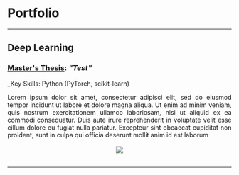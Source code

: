 # Portfolio
---

## Deep Learning

### <ins>Master's Thesis</ins>: *"Test"* <br>

_Key Skills: Python (PyTorch, scikit-learn)

<div style="text-align: justify">
Lorem ipsum dolor sit amet, consectetur adipisci elit, sed do eiusmod tempor incidunt ut labore et dolore magna aliqua. Ut enim ad minim veniam, quis nostrum exercitationem ullamco laboriosam, nisi ut aliquid ex ea commodi consequatur. Duis aute irure reprehenderit in voluptate velit esse cillum dolore eu fugiat nulla pariatur. Excepteur sint obcaecat cupiditat non proident, sunt in culpa qui officia deserunt mollit anim id est laborum
</div>
<br>

<center><img src="images/visualencoding.png"/></center>
<br>

---